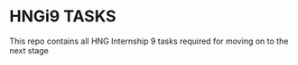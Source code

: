 # HNGi9 TASKS

This repo contains all HNG Internship 9 tasks required for moving on to the next stage
